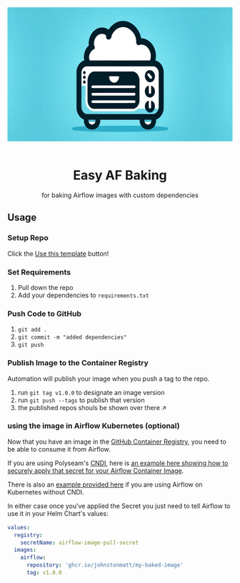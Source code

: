 <img src="./docs/img/ez-af-baker.png" height="300" />
<br/>
<br/>

<center><h1>Easy AF Baking</h1>
for baking Airflow images with custom dependencies
</center>

## Usage

### Setup Repo

Click the
[Use this template](https://github.com/new?template_name=easy-af-baking&template_owner=polyseam)
button!

### Set Requirements

1. Pull down the repo
2. Add your dependencies to `requirements.txt`

### Push Code to GitHub

1. `git add .`
2. `git commit -m "added dependencies"`
3. `git push`

### Publish Image to the Container Registry

Automation will publish your image when you push a tag to the repo.

1. run `git tag v1.0.0` to designate an image version
2. run `git push --tags` to publish that version
3. the published repos shouls be shown over there ↗️

### using the image in Airflow Kubernetes (optional)

Now that you have an image in the [GitHub Container Registry](https://ghcr.io),
you need to be able to consume it from Airflow.

If you are using Polyseam's [CNDI](https://github.com/polyseam/cndi), here is
[an example here showing how to securely apply that secret for your Airflow Container Image](./docs/examples/cndi).

There is also an
[example provided here](./docs/examples/plain/registry-secret.yaml) if you are
using Airflow on Kubernetes without CNDI.

In either case once you've applied the Secret you just need to tell Airflow to
use it in your Helm Chart's values:

```yaml
values:
  registry:
    secretName: airflow-image-pull-secret
  images:
    airflow:
      repository: 'ghcr.io/johnstonmatt/my-baked-image'
      tag: v1.0.0
```
